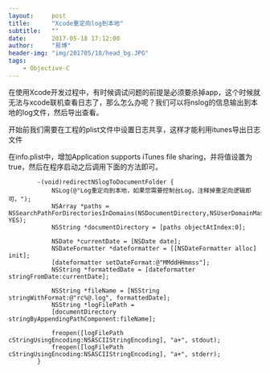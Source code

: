 ```yaml
---
layout:     post
title:      "Xcode重定向log到本地"
subtitle:   ""
date:       2017-05-18 17:12:00
author:     "易博"
header-img: "img/201705/18/head_bg.JPG"
tags:
    - Objective-C
---
```


在使用Xcode开发过程中，有时候调试问题的前提是必须要杀掉app，这个时候就无法与xcode联机查看日志了，那么怎么办呢？我们可以将nslog的信息输出到本地的log文件，然后导出查看。

开始前我们需要在工程的plist文件中设置日志共享，这样才能利用itunes导出日志文件

在info.plist中，增加Application supports iTunes file sharing，并将值设置为true，然后在程序启动之后调用下面的方法即可。

```
        -(void)redirectNSlogToDocumentFolder {  
            NSLog(@"Log重定向到本地，如果您需要控制台Log，注释掉重定向逻辑即可。");  
            NSArray *paths = NSSearchPathForDirectoriesInDomains(NSDocumentDirectory,NSUserDomainMask, YES);  
            NSString *documentDirectory = [paths objectAtIndex:0];  

            NSDate *currentDate = [NSDate date];  
            NSDateFormatter *dateformatter = [[NSDateFormatter alloc] init];  
            [dateformatter setDateFormat:@"MMddHHmmss"];  
            NSString *formattedDate = [dateformatter stringFromDate:currentDate];  

            NSString *fileName = [NSString stringWithFormat:@"rc%@.log", formattedDate];  
            NSString *logFilePath =  
            [documentDirectory stringByAppendingPathComponent:fileName];  

            freopen([logFilePath cStringUsingEncoding:NSASCIIStringEncoding], "a+", stdout);  
            freopen([logFilePath cStringUsingEncoding:NSASCIIStringEncoding], "a+", stderr);  
        }
```
